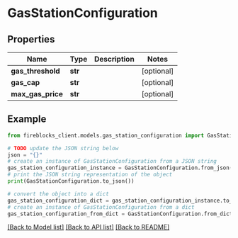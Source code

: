 # GasStationConfiguration


## Properties

Name | Type | Description | Notes
------------ | ------------- | ------------- | -------------
**gas_threshold** | **str** |  | [optional] 
**gas_cap** | **str** |  | [optional] 
**max_gas_price** | **str** |  | [optional] 

## Example

```python
from fireblocks_client.models.gas_station_configuration import GasStationConfiguration

# TODO update the JSON string below
json = "{}"
# create an instance of GasStationConfiguration from a JSON string
gas_station_configuration_instance = GasStationConfiguration.from_json(json)
# print the JSON string representation of the object
print(GasStationConfiguration.to_json())

# convert the object into a dict
gas_station_configuration_dict = gas_station_configuration_instance.to_dict()
# create an instance of GasStationConfiguration from a dict
gas_station_configuration_from_dict = GasStationConfiguration.from_dict(gas_station_configuration_dict)
```
[[Back to Model list]](../README.md#documentation-for-models) [[Back to API list]](../README.md#documentation-for-api-endpoints) [[Back to README]](../README.md)


